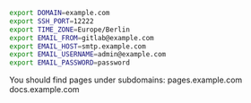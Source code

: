 ```bash
export DOMAIN=example.com
export SSH_PORT=12222
export TIME_ZONE=Europe/Berlin
export EMAIL_FROM=gitlab@example.com
export EMAIL_HOST=smtp.example.com
export EMAIL_USERNAME=admin@example.com
export EMAIL_PASSWORD=password
```

You should find pages under subdomains:
pages.example.com
docs.example.com